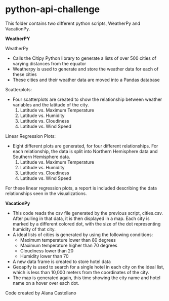 # python-api-challenge
This folder contains two different python scripts, WeatherPy and VacationPy.

**WeatherPY**

WeatherPy 
- Calls the Citipy Python library to generate a lists of over 500 cities of varying distances from the equator
- Weatherpy is used to generate and store the weather data for each of these cities
- These cities and their weather data are moved into a Pandas database

Scatterplots:
- Four scatterplots are created to show the relationship between weather variables and the latitude of the city. 
   1. Latitude vs. Maximum Temperature
   2. Latitude vs. Humidity
   3. Latitude vs. Cloudiness
   4. Latitude vs. Wind Speed
   
Linear Regression Plots:
- Eight different plots are generated, for four different relationships.  For each relationship, the data is split into Northern Hemisphere data and Southern Hemisphere data. 
   1. Latitude vs. Maximum Temperature
   2. Latitude vs. Humidity
   3. Latitude vs. Cloudiness
   4. Latitude vs. Wind Speed
   
For these linear regression plots, a report is included describing the data relationships seen in the visualizations. 

**VacationPy**

- This code reads the csv file generated by the previous script, cities.csv. After pulling in that data, it is then displayed in a map.  Each city is marked by a different colored dot, with the size of the dot representing humidity of that city. 
- A ideal lists of cities is generated by using the following conditions:
    - Maximum temperature lower than 80 degrees
    - Maximum temperature higher than 70 degrees
    - Cloudiness lower than 20
    - Humidity lower than 70
- A new data frame is created to store hotel data
- Geoapify is used to search for a single hotel in each city on the ideal list, which is less than 10,000 meters from the coordinates of the city. 
- The map is generated again, this time showing the city name and hotel name on a hover over each dot. 


Code created by Alana Castellano
